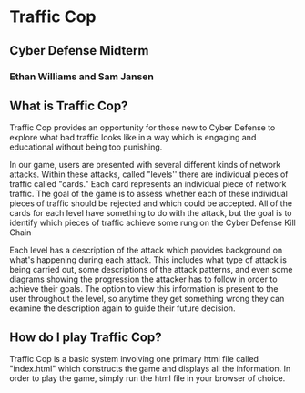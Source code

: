 # Traffic Cop
## Cyber Defense Midterm
### Ethan Williams and Sam Jansen

## What is Traffic Cop?

Traffic Cop provides an opportunity for those new to Cyber Defense to explore what bad traffic looks like in a way which is engaging and educational without being too punishing.

In our game, users are presented with several different kinds of network attacks. Within these attacks, called "levels'' there are individual pieces of traffic called "cards." Each card represents an individual piece of network traffic. The goal of the game is to assess whether each of these individual pieces of traffic should be rejected and which could be accepted. All of the cards for each level have something to do with the attack, but the goal is to identify which pieces of traffic achieve some rung on the Cyber Defense Kill Chain

 Each level has a description of the attack which provides background on what's happening during each attack. This includes what type of attack is being carried out, some descriptions of the attack patterns, and even some diagrams showing the progression the attacker has to follow in order to achieve their goals. The option to view this information is present to the user throughout the level, so anytime they get something wrong they can examine the description again to guide their future decision.

## How do I play Traffic Cop?

Traffic Cop is a basic system involving one primary html file called "index.html" which constructs the game and displays all the information. In order to play the game, simply run the html file in your browser of choice.
